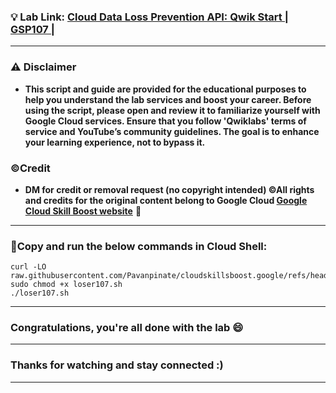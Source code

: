 
### 💡 Lab Link: [Cloud Data Loss Prevention API: Qwik Start | GSP107 | ](https://www.cloudskillsboost.google/focuses/600?parent=catalog)



---

### ⚠️ Disclaimer
- **This script and guide are provided for the educational purposes to help you understand the lab services and boost your career. Before using the script, please open and review it to familiarize yourself with Google Cloud services. Ensure that you follow 'Qwiklabs' terms of service and YouTube’s community guidelines. The goal is to enhance your learning experience, not to bypass it.**

### ©Credit
- **DM for credit or removal request (no copyright intended) ©All rights and credits for the original content belong to Google Cloud [Google Cloud Skill Boost website](https://www.cloudskillsboost.google/)** 🙏

---

### 🚨Copy and run the below commands in Cloud Shell:

```
curl -LO raw.githubusercontent.com/Pavanpinate/cloudskillsboost.google/refs/heads/main/Cloud%20Data%20Loss%20Prevention%20API_%20Qwik%20Start/loser107.sh
sudo chmod +x loser107.sh
./loser107.sh
```

---

### Congratulations, you're all done with the lab 😄

---




### Thanks for watching and stay connected :)
---

